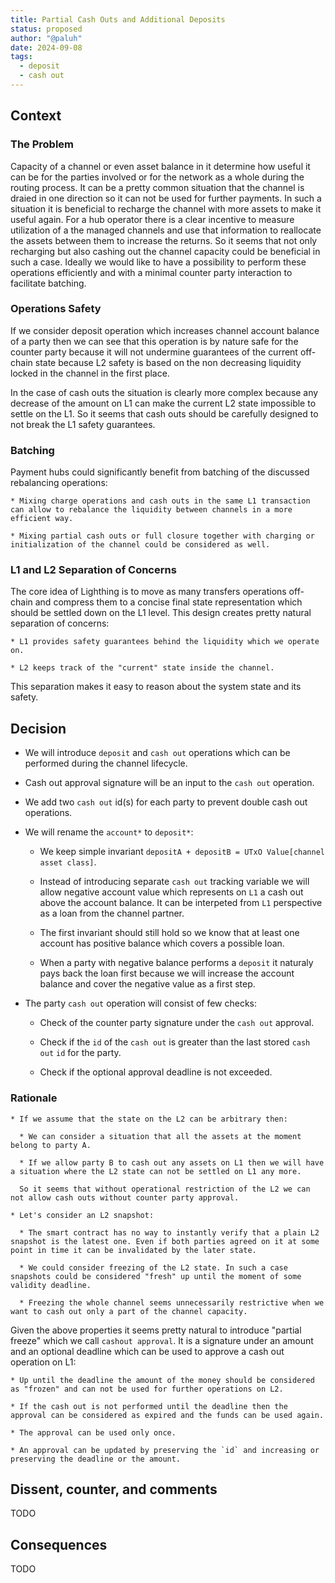 ```yaml
---
title: Partial Cash Outs and Additional Deposits
status: proposed
author: "@paluh"
date: 2024-09-08
tags:
  - deposit
  - cash out
---
```


## Context

### The Problem

Capacity of a channel or even asset balance in it determine how useful it can be for the parties involved or for the network as a whole during the routing process. It can be a pretty common situation that the channel is draied in one direction so it can not be used for further payments. In such a situation it is beneficial to recharge the channel with more assets to make it useful again.
For a hub operator there is a clear incentive to measure utilization of a the managed channels and use that information to reallocate the assets between them to increase the returns.
So it seems that not only recharging but also cashing out the channel capacity could be beneficial in such a case. Ideally we would like to have a possibility to perform these operations efficiently and with a minimal counter party interaction to facilitate batching.

### Operations Safety

If we consider deposit operation which increases channel account balance of a party then we can see that this operation is by nature safe for the counter party because it will not undermine guarantees of the current off-chain state because L2 safety is based on the non decreasing liquidity locked in the channel in the first place.

In the case of cash outs the situation is clearly more complex because any decrease of the amount on L1 can make the current L2 state impossible to settle on the L1. So it seems that cash outs should be carefully designed to not break the L1 safety guarantees.

### Batching

Payment hubs could significantly benefit from batching of the discussed rebalancing operations:

    * Mixing charge operations and cash outs in the same L1 transaction can allow to rebalance the liquidity between channels in a more efficient way.

    * Mixing partial cash outs or full closure together with charging or initialization of the channel could be considered as well.

### L1 and L2 Separation of Concerns

The core idea of Lighthing is to move as many transfers operations off-chain and compress them to a concise final state representation which should be settled down on the L1 level. This design creates pretty natural separation of concerns:

    * L1 provides safety guarantees behind the liquidity which we operate on.

    * L2 keeps track of the "current" state inside the channel.

This separation makes it easy to reason about the system state and its safety.

## Decision

- We will introduce `deposit` and `cash out` operations which can be performed during the channel lifecycle.

- Cash out approval signature will be an input to the `cash out` operation.

- We add two `cash out` id(s) for each party to prevent double cash out operations.

- We will rename the `account*` to `deposit*`:

  - We keep simple invariant `depositA + depositB = UTxO Value[channel asset class]`.

  - Instead of introducing separate `cash out` tracking variable we will allow negative account value which represents on `L1` a cash out above the account balance. It can be interpeted from `L1` perspective as a loan from the channel partner.

  - The first invariant should still hold so we know that at least one account has positive balance which covers a possible loan.

  - When a party with negative balance performs a `deposit` it naturaly pays back the loan first because we will increase the account balance and cover the negative value as a first step.

- The party `cash out` operation will consist of few checks:

  - Check of the counter party signature under the `cash out` approval.

  - Check if the `id` of the `cash out` is greater than the last stored `cash out` `id` for the party.

  - Check if the optional approval deadline is not exceeded.

### Rationale

    * If we assume that the state on the L2 can be arbitrary then:

      * We can consider a situation that all the assets at the moment belong to party A.

      * If we allow party B to cash out any assets on L1 then we will have a situation where the L2 state can not be settled on L1 any more.

      So it seems that without operational restriction of the L2 we can not allow cash outs without counter party approval.

    * Let's consider an L2 snapshot:

      * The smart contract has no way to instantly verify that a plain L2 snapshot is the latest one. Even if both parties agreed on it at some point in time it can be invalidated by the later state.

      * We could consider freezing of the L2 state. In such a case snapshots could be considered "fresh" up until the moment of some validity deadline.

      * Freezing the whole channel seems unnecessarily restrictive when we want to cash out only a part of the channel capacity.

Given the above properties it seems pretty natural to introduce "partial freeze" which we call `cashout approval`. It is a signature under an amount and an optional deadline which can be used to approve a cash out operation on L1:

    * Up until the deadline the amount of the money should be considered as "frozen" and can not be used for further operations on L2.

    * If the cash out is not performed until the deadline then the approval can be considered as expired and the funds can be used again.

    * The approval can be used only once.

    * An approval can be updated by preserving the `id` and increasing or preserving the deadline or the amount.

## Dissent, counter, and comments

TODO

## Consequences

TODO
